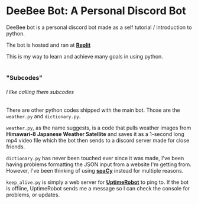 # DeeBee Bot: A Personal Discord Bot
DeeBee bot is a personal discord bot made as a self tutorial / introduction to python.

The bot is hosted and ran at **[Replit](https://replit.com/@ddotb/DeeBee "Replit")**

This is my way to learn and achieve many goals in using python.

#
#

### "Subcodes"
###### I like calling them subcodes
There are other python codes shipped with the main bot. Those are the `weather.py` and `dictionary.py`.

`weather.py`, as the name suggests, is a code that pulls weather images from **Himawari-8 Japanese Weather Satellite** and saves it as a 1-second long mp4 video file which the bot then sends to a discord server made for close friends.

`dictionary.py` has never been touched ever since it was made, I've been having problems formatting the JSON input from a website I'm getting from. However, I've been thinking of using **[spaCy](https://spacy.io/ "spaCy")** instead for multiple reasons.

`keep_alive.py` is simply a web server for **[UptimeRobot](https://uptimerobot.com/ "UptimeRobot")** to ping to. If the bot is offline, UptimeRobot sends me a message so I can check the console for problems, or updates.